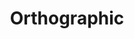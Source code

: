 ---
title: "Orthographic"

categories: ['']

tags: ['Orthographic']

arwords: 'المرسوم'

arexps: []

enwords: ['Orthographic']

enexps: []

arlexicons: 'ر'

enlexicons: 'O'

authors: ['Ruqayya Roshdy']

translators: ['']

citations: 'العربية والذكاء الاصطناعي'

sources: 'مركز الملك عبدالله بن عبدالعزيز الدولي لخدمة اللغة العربية'

word: "true"

slug: ""
---